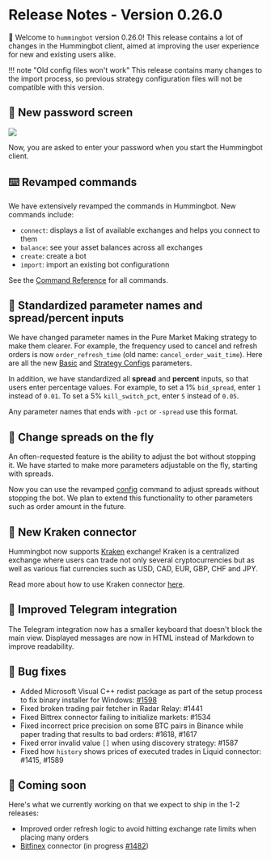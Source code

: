 # Release Notes - Version 0.26.0

🚀 Welcome to `hummingbot` version 0.26.0! This release contains a lot of changes in the Hummingbot client, aimed at improving the user experience for new and existing users alike.

!!! note "Old config files won't work"
    This release contains many changes to the import process, so previous strategy configuration files will not be compatible with this version.

## 🔐 New password screen
![](/assets/img/welcome.gif)

Now, you are asked to enter your password when you start the Hummingbot client.

## ⌨️ Revamped commands

We have extensively revamped the commands in Hummingbot. New commands include:

* `connect`: displays a list of available exchanges and helps you connect to them
* `balance`: see your asset balances across all exchanges
* `create`: create a bot
* `import`: import an existing bot configurationn

See the [Command Reference](/operation/commands-shortcuts/) for all commands.

## 🍱 Standardized parameter names and spread/percent inputs

We have changed parameter names in the Pure Market Making strategy to make them clearer. For example, the frequency used to cancel and refresh orders is now `order_refresh_time` (old name: `cancel_order_wait_time`). Here are all the new [Basic](/strategies/pure-market-making/#basic-configuration-parameters-and-walkthrough) and [Strategy Configs](/strategy-configs/) parameters.

In addition, we have standardized all **spread** and **percent** inputs, so that users enter percentage values. For example, to set a 1% `bid_spread`, enter `1` instead of `0.01`. To set a 5% `kill_switch_pct`, enter `5` instead of `0.05`.

Any parameter names that ends with `-pct` or `-spread` use this format.


## 💸 Change spreads on the fly

An often-requested feature is the ability to adjust the bot without stopping it. We have started to make more parameters adjustable on the fly, starting with spreads.

Now you can use the revamped [config](/strategies/pure-market-making/#configure-parameters-on-the-fly) command to adjust spreads without stopping the bot. We plan to extend this functionality to other parameters such as order amount in the future.

## 🔗 New Kraken connector

Hummingbot now supports [Kraken](https://www.kraken.com/) exchange! Kraken is a centralized exchange where users can trade not only several cryptocurrencies but as well as various fiat currencies such as USD, CAD, EUR, GBP, CHF and JPY.

Read more about how to use Kraken connector [here](/exchanges/kraken/).

## 📱 Improved Telegram integration

The Telegram integration now has a smaller keyboard that doesn't block the main view. Displayed messages are now in HTML instead of Markdown to improve readability.

## 🐞 Bug fixes

* Added Microsoft Visual C++ redist package as part of the setup process to fix binary installer for Windows: [#1598](https://github.com/hummingbot/hummingbot/pull/1598)
* Fixed broken trading pair fetcher in Radar Relay: #1441
* Fixed Bittrex connector failing to initialize markets: #1534
* Fixed incorrect price precision on some BTC pairs in Binance while paper trading that results to bad orders: #1618, #1617
* Fixed error invalid value `[]` when using discovery strategy: #1587
* Fixed how `history` shows prices of executed trades in Liquid connector: #1415, #1589


## 🚀 Coming soon

Here's what we currently working on that we expect to ship in the 1-2 releases:

* Improved order refresh logic to avoid hitting exchange rate limits when placing many orders
* [Bitfinex](https://www.bitfinex.com/) connector (in progress [#1482](https://github.com/hummingbot/hummingbot/pull/1482))
